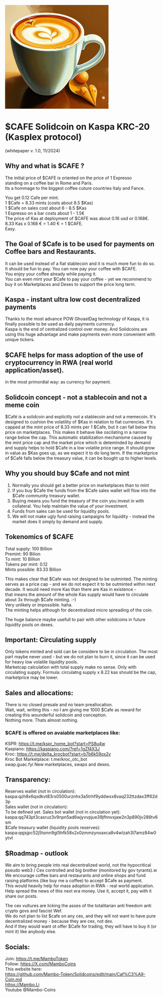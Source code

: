 <img src="https://raw.githubusercontent.com/Mambo-Token/Solidcoins/refs/heads/main/logos/CafeLogo.png" width="340" height="340">

# $CAFE Solidcoin on Kaspa KRC-20 (Kasplex protocol)
(whitepaper v. 1.0, 11/2024)

## Why and what is $CAFE ?

The initial price of $CAFE is oriented on the price of 1 Expresso  
standing on a coffee bar in Rome and Paris.  
Its a hommage to the biggest coffee cuture countries Italy and Fance.  

You get 0.12 Cafe per mint.  
1 $Cafe = 8.33 mints  (costs about 8.5 $Kas)  
1 $Cafe on sales cost about 6 - 8.5 $Kas   
1 Espresso on a bar costs about 1 - 1.5€  
The price of Kas at deployment of $CAFE was about 0.16 usd or 0.168€.  
8.33 Kas x 0.168 € = 1.40 € = 1 $CAFE.  
Easy.

## The Goal of $Cafe is to be used for payments on Coffee bars and Restaurants.  
It can be used instead of a fiat stablecoin and it is much more fun to do so.  
It should be fun to pay. You can now pay your coffee with $CAFE.  
You enjoy your coffee already while paying it.  
You can even mint your $Cafe to pay your coffee - yet we recommend to buy it on Marketplaces and Dexes to support the price long term.  

## Kaspa - instant ultra low cost decentralized payments
Thanks to the most advance POW GhoastDag technology of Kaspa, it is finally possible to be used as daily payments currency.  
Kaspa is the end of centralized control over money.
And Solidcoins are using this huge advantage and make payments even more convenient with unique tickers.

## $CAFE helps for mass adoption of the use of cryptocurrency in RWA (real world application/asset).
in the most primordial way: as currency for payment.

## Solidcoin concept - not a stablecoin and not a meme coin  
$Café is a solidcoin and explicitly not a stablecoin and not a memecoin.
It's designed to cushion the volatility of $Kas in relation to fiat currencies.
It's capped at the mint price of 8.33 mints per 1 $Cafe,
but it can fall below this price on marketplaces. 
This makes it behave like oscilating in a narrow range below the cap.
This automatic stabilization mechanisme caused by the mint price cap and the market price which is deteminded by demand and supply helps to hold $Cafe in a low volatile price range.
It should grow in value as $Kas goes up, as we expect it to do long term.
If the marketprice of $Café falls below the treasury value, it can be bought up to higher levels.

## Why you should buy $Cafe and not mint
1. Normally you should get a better price on marketplaces than to mint
2. If you buy $Cafe the funds from the $Cafe sales wallet will flow into the $Cafe community treasury wallet.
3. Buying means you fund the treasury of the coin you invest in with collateral. You help maintain the value of your investment.
4. Funds from sales can be used for liquidity pools.
5. We will not make ugly fund raising campaigns for liquidity - instead the market does it simply by demand and supply.

## Tokenomics of $CAFE
Total supply: 100 Billion  
Premint: 90 Bilion  
To mint: 10 Billion  
Tokens per mint: 0.12  
Mints possible: 83.33 Billion  

This makes clear that $Cafe was not designed to be outminted. 
The minting serves as a price cap - and we do not expect it to be outminted within next decade. 
It would need more Kas than there are Kas in existence -  
that means the amount of the whole Kas supply would have to circulate about 3x through $Cafe minting. :-)  
Very unlikely or impossible. haha.  
The minting helps although for decentralized micro spreading of the coin.  

The huge balance maybe usefull to pair with other solidcoins in future liquidity pools on dexes.

## Important: Circulating supply
Only tokens minted and sold can be considere to be in circulation.
The most part maybe never used - but we do not plan to burn it, since it can be used for heavy low volatile liquidity pools.  
Marketcap calculation with total supply make no sense. Only with circulating supply.
Formula: circulatng supply x 8.22 kas should be the cap, marketprice may be lower.

## Sales and allocations:
There is no closed presale and no team preallocation.  
Wait, wait, writing this - no I am giving me 1000 $Cafe as reward for creating this wounderful solidcoin and conception.  
Nothing more. Thats almost nothing.

### $CAFE is offered on avaiable marketplaces like:  
KSPR: https://t.me/kspr_home_bot?start=PS8u4w  
Kaspiano: https://kaspiano.com/?ref=1gZf4X3J  
Kroc: https://t.me/delta_krocbot?start=b7b6k59ox2v  
Kroc Bot Marketplace: t.me/kroc_otc_bot  
swap.guac.fyi 
New marketplaces, swaps and dexes.

## Transparency:
Reserves wallet (not in circulation):  
kaspa:qzh8x6qxdkvt83rx0500urznhx3a5trhf9yddwxx8vaq232ttzdax3ff62d3p  
Sales wallet (not in circulation):  
To be defined yet.
Sales bot wallet (not in circulation yet):  
kaspa:qq743pt3casruz3v9npn5ad6wjyvvpjue39jfhnvxjaw2n3p890jv286tv6sm  
$Cafe treasury wallet (liquidity pools reserves):  
kaspa:qqjsjpc52j5tsmn9gl5hfk58x2x0zmmzynxaxca8v4wlzah3l7amz84w0ytvt  

## $Roadmap - outlook
We aim to bring people into real decentralized world, not the hypocritical pseudo web3 / Cex controlled and big brother (monitored by gov tyrants).w
We encourage coffee bars and restaurants and online shops and fund raising platforms (like buy me a coffee) to accept $Cafe as payment.  
This would heavily help for mass adoption in RWA - real world application.  
Help spread the news of this next era money. Use it, accept it, pay with it share our posts.

The cex vultures are licking the asses of the totalitarian anti freedom anti crypto govs and fascist Wef.  
We do not plan to list $cafe on any cex, and they will not want to have pure decentralized money - because they are cex, not dex.  
And if they would want ot offer $Cafe for trading, they will have to buy it (or mint it) like anybody else.  

## Socials:  
Join: https://t.me/MamboToken  
Follow: https://X.com/MamboCoins  
This website here:  
https://github.com/Mambo-Token/Solidcoins/edit/main/Caf%C3%A9-Coin.md  
https://Mambo.Li  
Youtube @Mambo-Coins  




